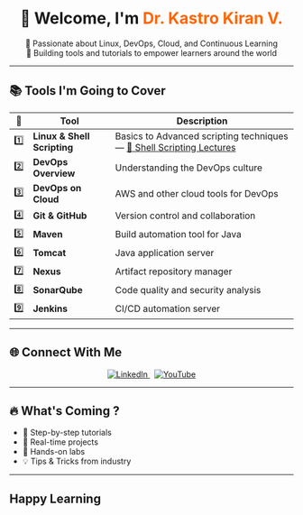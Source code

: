 <h1 align="center">👋 Welcome, I'm <span style="color:#ff6600">Dr. Kastro Kiran V.</span></h1>

<p align="center">
  🚀 Passionate about Linux, DevOps, Cloud, and Continuous Learning<br>
  🔧 Building tools and tutorials to empower learners around the world
</p>

---

## 📚 Tools I'm Going to Cover

| 🔢 | Tool                 | Description                                       |
|----|----------------------|---------------------------------------------------|
| 1️⃣ | **Linux & Shell Scripting** | Basics to Advanced scripting techniques — [🎥 Shell Scripting Lectures](https://www.youtube.com/playlist?list=PLs-PsDpuAuTeT2iRQpNs0sl-sXFD10I1C) |
| 2️⃣ | **DevOps Overview**         | Understanding the DevOps culture         |
| 3️⃣ | **DevOps on Cloud**         | AWS and other cloud tools for DevOps     |
| 4️⃣ | **Git & GitHub**            | Version control and collaboration         |
| 5️⃣ | **Maven**                   | Build automation tool for Java            |
| 6️⃣ | **Tomcat**                  | Java application server                    |
| 7️⃣ | **Nexus**                   | Artifact repository manager                |
| 8️⃣ | **SonarQube**               | Code quality and security analysis        |
| 9️⃣ | **Jenkins**                 | CI/CD automation server                    |

---

## 🌐 Connect With Me

<p align="center">
  <a href="https://www.linkedin.com/in/kastro-kiran/" target="_blank">
    <img src="https://img.shields.io/badge/LinkedIn-Dr.Kastro%20Kiran%20V.-0077B5?style=for-the-badge&logo=linkedin&logoColor=white" alt="LinkedIn">
  </a>
  &nbsp;
  <a href="https://www.youtube.com/@LearnWithKASTRO" target="_blank">
    <img src="https://img.shields.io/badge/YouTube-LearnWithKASTRO-FF0000?style=for-the-badge&logo=youtube&logoColor=white" alt="YouTube">
  </a>
</p>

---

## 🔥 What's Coming ?

- 📝 Step-by-step tutorials  
- 🎯 Real-time projects  
- 🧪 Hands-on labs  
- 💡 Tips & Tricks from industry  

---

## Happy Learning
